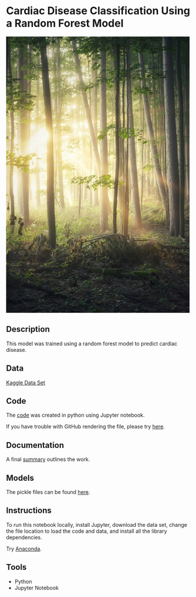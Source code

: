 # Cardiac Disease Classification Using a Random Forest Model

<img src="images/randomforest.jpg" width ="500">

## Description

This model was trained using a random forest model to predict cardiac disease. 

## Data

[Kaggle Data Set](https://www.kaggle.com/sid321axn/heart-statlog-cleveland-hungary-final)

## Code

The [code](code/FinalProject.ipynb) was created in python using Jupyter notebook.

If you have trouble with GitHub rendering the file, please try [here](https://nbviewer.jupyter.org/github/SDLoyd/CardiacRandomForest/blob/master/code/FinalProject.ipynb).

## Documentation

A final [summary](docs/FinalProject.pdf) outlines the work.

## Models

The pickle files can be found [here](pickle).

## Instructions

To run this notebook locally, install Jupyter, download the data set, change the file location to load the code and data, and install all the library dependencies.

Try [Anaconda](https://www.anaconda.com/).

## Tools 
 
* Python
* Jupyter Notebook
